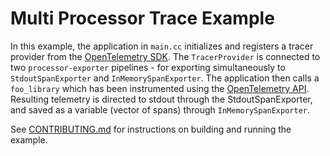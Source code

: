 # Multi Processor Trace Example

In this example, the application in `main.cc` initializes and registers a tracer
provider from the [OpenTelemetry
SDK](https://github.com/open-telemetry/opentelemetry-cpp). The `TracerProvider` is connected
to two `processor-exporter` pipelines - for exporting simultaneously to `StdoutSpanExporter`
and `InMemorySpanExporter`. The application then
calls a `foo_library` which has been instrumented using the [OpenTelemetry
API](https://github.com/open-telemetry/opentelemetry-cpp/tree/main/api).
Resulting telemetry is directed to stdout through the StdoutSpanExporter, and saved as a
variable (vector of spans) through `InMemorySpanExporter`.

See [CONTRIBUTING.md](../../CONTRIBUTING.md) for instructions on building and
running the example.
